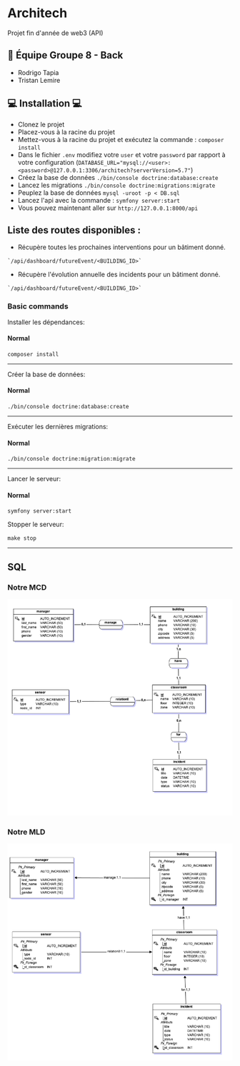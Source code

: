 # Architech
Projet fin d'année de web3 (API)

## 💪 Équipe Groupe 8 - Back

- Rodrigo Tapia
- Tristan Lemire

## 💻 Installation 💻
- Clonez le projet
- Placez-vous à la racine du projet
- Mettez-vous à la racine du projet et exécutez la commande : `composer install`
- Dans le fichier `.env` modifiez votre `user` et votre `password` par rapport à votre configuration (`DATABASE_URL="mysql://<user>:<password>@127.0.0.1:3306/architech?serverVersion=5.7"`)
- Créez la base de données `./bin/console doctrine:database:create`
- Lancez les migrations `./bin/console doctrine:migrations:migrate`
- Peuplez la base de données `mysql -uroot -p < DB.sql`
- Lancez l'api avec la commande : `symfony server:start`
- Vous pouvez maintenant aller sur `http://127.0.0.1:8000/api`

## Liste des routes disponibles :

- Récupère toutes les prochaines interventions pour un bâtiment donné.
```shell script
`/api/dashboard/futureEvent/<BUILDING_ID>` 
```

- Récupère l'évolution annuelle des incidents pour un bâtiment donné.
```shell script
`/api/dashboard/futureEvent/<BUILDING_ID>` 
```

### Basic commands

Installer les dépendances:

#### Normal

```shell script
composer install
```

---

Créer la base de données:

#### Normal

```shell script
./bin/console doctrine:database:create
```

---

Exécuter les dernières migrations:

#### Normal

```shell script
./bin/console doctrine:migration:migrate
```

---

Lancer le serveur:

#### Normal

```shell script
symfony server:start
```

Stopper le serveur:

```shell script
make stop
```

---


## SQL

### Notre MCD 
![alt text](https://github.com/TristanLemire/Architech/blob/main/MCD-MLD/MCD.png "MCD")

### Notre MLD
![alt text](https://github.com/TristanLemire/Architech/blob/main/MCD-MLD/MLD.png "MLD")
